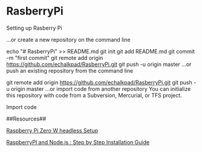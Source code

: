 # RasberryPi
Setting up Rasberry Pi


…or create a new repository on the command line

echo "# RasberryPi" >> README.md
git init
git add README.md
git commit -m "first commit"
git remote add origin https://github.com/echalkpad/RasberryPi.git
git push -u origin master
…or push an existing repository from the command line

git remote add origin https://github.com/echalkpad/RasberryPi.git
git push -u origin master
…or import code from another repository
You can initialize this repository with code from a Subversion, Mercurial, or TFS project.

Import code


##Resources##

  [Raspberry Pi Zero W headless Setup](https://slippytrumpet.io/posts/raspberry-pi-zero-w-setup "")
  
  [RaspberryPI and Node.js : Step by Step Installation Guide](https://codeforgeek.com/2016/12/raspberrypi-node-js-installation-guide/ "") 

